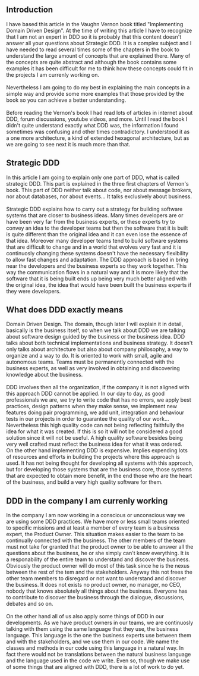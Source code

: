 ## Introduction

I have based this article in the Vaughn Vernon book titled "Implementing Domain Driven Design". At the time of writing this
article I have to recognize that I am not an expert in DDD so it is probably that this content doesn't answer all your 
questions about Strategic DDD. It is a complex subject and I have needed to read several times some of the chapters in the book 
to understand the large amount of concepts that are explained there. Many of the concepts are quite abstract and although the 
book contains some examples it has been difficult for me to think how these concepts could fit in the projects I am currenly 
working on.<br/><br/>
Nevertheless I am going to do my best in explaining the main concepts in a simple way and provide some more examples that 
those provided by the book so you can achieve a better understanding.<br/><br/>
Before reading the Vernon's book I had read lots of articles in internet about DDD, forum discussions, youtube videos, and 
more. Until I read the book I didn't quite understand exactly what DDD was, the information I found sometimes was confusing 
and other times contradictory. I understood it as a one more architecture, a kind of extended hexagonal architecture, but 
as we are going to see next it is much more than that.

## Strategic DDD

In this article I am going to explain only one part of DDD, what is called strategic DDD. This part is explained in the 
three first chapters of Vernon's book. This part of DDD neither talk about code, nor about message brokers, nor about 
databases, nor about events... It talks exclusively about business.<br/><br/>
Strategic DDD explains how to carry out a strategy for building software systems that are closer to business ideas. Many times 
developers are or have been very far from the business experts, or these experts try to convey an idea to the developer 
teams but then the software that it is built is quite different than the original idea and it can even lose the essence 
of that idea. Moreover many developer teams tend to build software systems that are difficult to change and in a world 
that evolves very fast and it is continuosly changing these systems doesn't have the necessary flexibility to allow 
fast changes and adaptation. The DDD approach is based in bring near the developers and the business experts so they 
work together. This way the communication flows in a natural way and it is more likely that the software that it is 
being built ends up being very much better aligned with the original idea, the idea that would have been built the 
business experts if they were developers.


## What does DDD exactly means

Domain Driven Design. The domain, though later I will explain it in detail, basically is the business itself, so when we 
talk about DDD we are talking about software design guided by the business or the business idea.
DDD talks about both technical implementations and business strategy. It doesn't only talks about architecture but also 
about company philosophy, a way to organize and a way to do. It is oriented to work with small, agile and autonomous teams.
Teams must be permanently connected with the business experts, as well as very involved in obtaining and discovering 
knowledge about the business.<br/><br/>
DDD involves then all the organization, if the company it is not aligned with this approach DDD cannot be applied. In our 
day to day, as good professionals we are, we try to write code that has no errors, we apply best practices, design patterns 
when they make sense, we implement new features doing pair programming, we add unit, integration and behaviour tests in 
our projects in order to guarantee the quality of our work... Nevertheless this high quality code can not being reflecting 
faithfully the idea for what it was created. If this is so it will not be considered a good solution since it will not be useful. A high quality software besides being very well crafted must reflect the business idea for what it was ordered.  
On the other hand implementing DDD is expensive. Implies expending lots of resources and efforts in building the projects 
where this approach is used. It has not being thought for developing all systems with this approach, but for developing 
those systems that are the business core, those systems that are expected to obtain more benefit, in the end those who are 
the heart of the business, and build a very high quality software for them.


## DDD in the company I am currenly working

In the company I am now working in a conscious or unconscious way we are using some DDD practices. We have more or less 
small teams oriented to specific missions and at least a member of every team is a business expert, the Product Owner.
This situation makes easier to the team to be continually connected with the business. The other members of the team 
must not take for granted that the product owner to be able to answer all the questions about the business, he or she 
simply can't know everything. It is a responability of the entire team to understand and discover the business. Obviously 
the product owner will do most of this task since he is the nexus between the rest of the tem and the stakeholders.
Anyway this not frees the other team members to disregard or not want to understand and discover the business. It does not 
exists no product owner, no manager, no CEO, nobody that knows absolutely all things about the business. Everyone has to 
contribute to discover the business through the dialogue, discussions, debates and so on.<br/><br/>
On the other hand all of us also apply some things of DDD in our developments. As we have product owners in our teams, we 
are continuosly talking with them using the same language that they use, the business language. This language is the one 
the business experts use between them and with the stakeholders, and we use them in our code. We name the classes and 
methods in our code using this language in a natural way. In fact there would not be translations between the natural 
business language and the language used in the code we write. Even so, though we make use of some things that are aligned 
with DDD, there is a lot of work to do yet.
 

 
